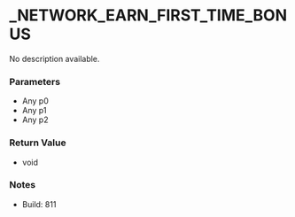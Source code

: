 # _NETWORK_EARN_FIRST_TIME_BONUS

No description available.

### Parameters
* Any p0
* Any p1
* Any p2

### Return Value
* void

### Notes
* Build: 811


